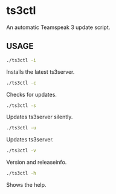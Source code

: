 # ts3ctl
An automatic Teamspeak 3 update script.

## USAGE
```bash
./ts3ctl -i
```
Installs the latest ts3server.

```bash
./ts3ctl -c
```
Checks for updates.

```bash
./ts3ctl -s
```
Updates ts3server silently.

```bash
./ts3ctl -u
```
Updates ts3server.

```bash
./ts3ctl -v
```
Version and releaseinfo.

```bash
./ts3ctl -h
```
Shows the help.
